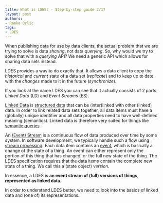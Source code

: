 ```yaml
---
title: What is LDES? - Step-by-step guide 2/17
layout: post
authors:
- Ranko Orlic
tags:
- LDES
---
```

When publishing data for use by data clients, the actual problem that we are trying to solve is data _sharing_, not data _querying_. So, why would we try to solve that with a _querying_ API? We need a generic API which allows for sharing data sets instead.

LDES provides a way to do exactly that. It allows a data client to copy the _historical_ and _current_ state of a data set (*replicate*) and to keep up to date with the _changes_ made to it in the future (*synchronize*).

If you look at the name LDES you can see that it actually consists of 2 parts: _Linked Data_ (LD) and _Event Streams_ (ES).

[Linked Data](https://en.wikipedia.org/wiki/Linked_data) is [structured data](https://www.ibm.com/think/topics/structured-vs-unstructured-data) that can be (inter)linked with other (linked) data. In order to link related data sets together, all data items must have a (globally) unique identifier and all data properties need to have well-defined meaning (semantics). Linked data is therefore very suited for things like [semantic queries](https://en.wikipedia.org/wiki/Semantic_query).

An [(Event) Stream](https://en.wikipedia.org/wiki/Stream_(computing)) is a continuous flow of data produced over time by some system. In software development, we typically handle such a flow using [stream processing](https://en.wikipedia.org/wiki/Stream_processing). Each data item contains an [event](https://en.wikipedia.org/wiki/Event_(computing)), which is basically a change of the state of a thing. An event can either represent only the portion of this thing that has changed, or the full new state of the thing. The LDES specification requires that the data items contain the complete new state of a thing. We call this a (state object) _version_.

In essence, a LDES is **an event stream of (full) versions of things, represented as linked data**.

In order to understand LDES better, we need to look into the basics of linked data and (one of) its representations.